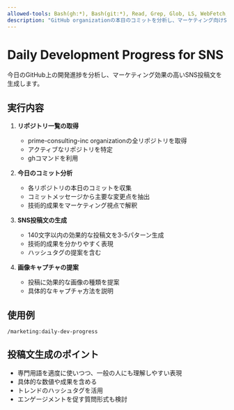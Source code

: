 ```yaml
---
allowed-tools: Bash(gh:*), Bash(git:*), Read, Grep, Glob, LS, WebFetch, mcp__github__list_repositories, mcp__github__list_commits, mcp__github__get_commit
description: "GitHub organizationの本日のコミットを分析し、マーケティング向けSNS投稿を生成"
---
```


# Daily Development Progress for SNS

今日のGitHub上の開発進捗を分析し、マーケティング効果の高いSNS投稿文を生成します。

## 実行内容

1. **リポジトリ一覧の取得**
   - prime-consulting-inc organizationの全リポジトリを取得
   - アクティブなリポジトリを特定
   - ghコマンドを利用

2. **今日のコミット分析**
   - 各リポジトリの本日のコミットを収集
   - コミットメッセージから主要な変更点を抽出
   - 技術的成果をマーケティング視点で解釈

3. **SNS投稿文の生成**
   - 140文字以内の効果的な投稿文を3-5パターン生成
   - 技術的成果を分かりやすく表現
   - ハッシュタグの提案を含む

4. **画像キャプチャの提案**
   - 投稿に効果的な画像の種類を提案
   - 具体的なキャプチャ方法を説明

## 使用例

```
/marketing:daily-dev-progress
```

## 投稿文生成のポイント

- 専門用語を適度に使いつつ、一般の人にも理解しやすい表現
- 具体的な数値や成果を含める
- トレンドのハッシュタグを活用
- エンゲージメントを促す質問形式も検討
